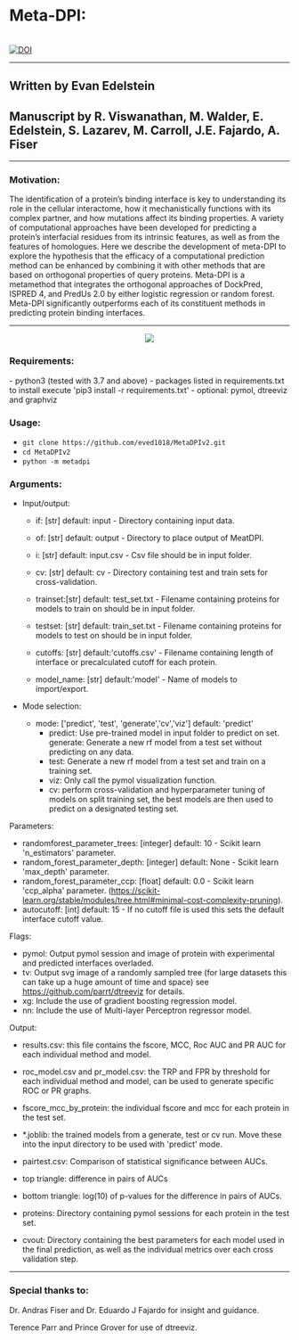 # Meta-DPI: 

<br>[![DOI](https://zenodo.org/badge/DOI/10.5281/zenodo.5706324.svg)](https://doi.org/10.5281/zenodo.5706324)


---
## Written by Evan Edelstein 

## Manuscript by R. Viswanathan, M. Walder, E. Edelstein, S. Lazarev, M. Carroll, J.E. Fajardo, A. Fiser
---
### Motivation: 
<p>The identification of a protein’s binding interface is key to understanding its role in the cellular interactome, how it mechanistically functions with its complex partner, and how mutations affect its binding properties. A variety of computational approaches have been developed for predicting a protein’s interfacial residues from its intrinsic features, as well as from the features of homologues. Here we describe the development of meta-DPI to explore the hypothesis that the efficacy of a computational prediction method can be enhanced by combining it with other methods that are based on orthogonal properties of query proteins. Meta-DPI is a metamethod that integrates the orthogonal approaches of DockPred, ISPRED 4, and PredUs 2.0 by either logistic regression or random forest. Meta-DPI significantly outperforms each of its constituent methods in predicting protein binding interfaces.</p>

---
<p align="center">
<img src="https://github.com/eved1018/MetaDPIv2/blob/main/Media/ezgif-2-992a01766233.gif" >
</p>


<h3> Requirements: </h3>
- python3  (tested with 3.7 and above)
- packages listed in requirements.txt to install execute 'pip3 install -r requirements.txt' 
- optional: pymol, dtreeviz and graphviz

<h3>Usage: </h3>
	
- `git clone https://github.com/eved1018/MetaDPIv2.git`
- `cd MetaDPIv2`
- `python -m metadpi` 


<h3>Arguments:</h3>

- Input/output:
	- if: [str] default: input - Directory containing input data.
	- of: [str] default: output - Directory to place output of MeatDPI.
	- i: [str] default: input.csv - Csv file should be in input folder.
	- cv: [str] default: cv - Directory containing test and train sets for cross-validation. 
	- trainset:[str] default: test_set.txt - Filename containing proteins for models to train on should be in input folder.
	- testset: [str] default: train_set.txt - Filename containing proteins for models to test on should be in input folder.
	- cutoffs: [str] default:'cutoffs.csv' - Filename containing length of interface or precalculated cutoff for each protein. 

	- model_name: [str] default:'model' - Name of models to import/export.


- Mode selection:
	- mode: ['predict', 'test', 'generate','cv','viz'] default: 'predict'  
		- predict: Use pre-trained model in input folder to predict on set.
	generate: Generate a new rf model from a test set without predicting on any data.
		- test: Generate a new rf model from a test set and train on a training set.
		- viz: Only call the pymol visualization function.
		- cv: perform cross-validation and hyperparameter tuning of models on split training set, the best models are then used to predict on a designated testing set. 


Parameters: 
- randomforest_parameter_trees: [integer] default: 10 - Scikit learn 'n_estimators' parameter.
- random_forest_parameter_depth: [integer] default: None - Scikit learn 'max_depth' parameter.
- random_forest_parameter_ccp: [float] default: 0.0 - Scikit learn 'ccp_alpha' parameter. (https://scikit-learn.org/stable/modules/tree.html#minimal-cost-complexity-pruning).
- autocutoff: [int] default: 15 - If no cutoff file is used this sets the default interface cutoff value.


Flags: 
- pymol: Output pymol session and image of protein with experimental and predicted interfaces overladed. 
- tv: Output svg image of a randomly sampled tree (for large datasets this can take up a huge amount of time and space) see https://github.com/parrt/dtreeviz for details.
- xg: Include the use of gradient boosting regression model.
- nn: Include the use of Multi-layer Perceptron regressor model.


Output:

- results.csv: this file contains the fscore, MCC, Roc AUC and PR AUC for each individual method and model. 

- roc_model.csv and pr_model.csv: the TRP and FPR by threshold for each individual method and model, can be used to generate specific ROC or PR graphs.

- fscore_mcc_by_protein: the individual fscore and mcc for each protein in the test set. 

- *.joblib: the trained models from a generate, test or cv run. Move these into the input directory to be used with 'predict' mode. 

- pairtest.csv: Comparison of statistical significance between AUCs.
- top triangle: difference in pairs of AUCs
- bottom triangle: log(10) of p-values for the difference in pairs of AUCs.
- proteins: Directory containing pymol sessions for each protein in the test set.  
- cvout: Directory containing the best parameters for each model used in the final prediction, as well as the individual metrics over each cross validation step. 

<!-- Example: 
|   | predictor         | f-score | mcc    | roc_auc | pr_auc |
| - | ----------------- | ------- | ------ | ------- | ------ |
| 0 | predus            | 0.337   | 0.2776 | 0.665   | 0.235  |
| 1 | ispred            | 0.370   | 0.314  | 0.816   | 0.358  |
| 2 | dockpred          | 0.263   | 0.196  | 0.652   | 0.152  |
| 3 | logisticregresion | 0.374   | 0.318  | 0.841   | 0.326  |
| 4 | linearregression  | 0.372   | 0.316  | 0.842   | 0.324  |
| 5 | randomforest      | 0.403   | 0.350  | 0.846   | 0.369  |
| 6 | xgboost           | 0.422   | 0.371  | 0.853   | 0.435  | -->


---
### Special thanks to:

<p>Dr. Andras Fiser and Dr. Eduardo J Fajardo for insight and guidance.</p> 

<p>Terence Parr and Prince Grover for use of dtreeviz.</p>

 
	

